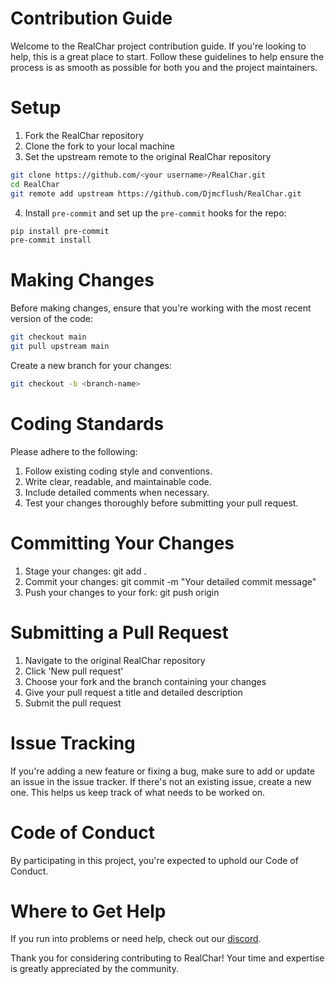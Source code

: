 # Contribution Guide

Welcome to the RealChar project contribution guide. If you're looking to help, this is a great place to start. Follow these guidelines to help ensure the process is as smooth as possible for both you and the project maintainers.

# Setup

1. Fork the RealChar repository
2. Clone the fork to your local machine
3. Set the upstream remote to the original RealChar repository

```bash
git clone https://github.com/<your username>/RealChar.git
cd RealChar
git remote add upstream https://github.com/Djmcflush/RealChar.git
```

4. Install `pre-commit` and set up the `pre-commit` hooks for the repo:

```bash
pip install pre-commit
pre-commit install
```

# Making Changes

Before making changes, ensure that you're working with the most recent version of the code:

```bash
git checkout main
git pull upstream main
```

Create a new branch for your changes:

```bash
git checkout -b <branch-name>
```

# Coding Standards

Please adhere to the following:

1. Follow existing coding style and conventions.
2. Write clear, readable, and maintainable code.
3. Include detailed comments when necessary.
4. Test your changes thoroughly before submitting your pull request.

# Committing Your Changes

1. Stage your changes: git add .
2. Commit your changes: git commit -m "Your detailed commit message"
3. Push your changes to your fork: git push origin <branch-name>

# Submitting a Pull Request

1. Navigate to the original RealChar repository
2. Click 'New pull request'
3. Choose your fork and the branch containing your changes
4. Give your pull request a title and detailed description
5. Submit the pull request

# Issue Tracking

If you're adding a new feature or fixing a bug, make sure to add or update an issue in the issue tracker. If there's not an existing issue, create a new one. This helps us keep track of what needs to be worked on.

# Code of Conduct

By participating in this project, you're expected to uphold our Code of Conduct.

# Where to Get Help

If you run into problems or need help, check out our [discord](https://discord.gg/UYeQAUfaAX).

Thank you for considering contributing to RealChar! Your time and expertise is greatly appreciated by the community.

